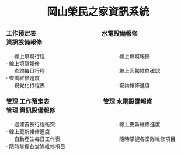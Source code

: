 # <p align="center">岡山榮民之家資訊系統</p>

### 工作預定表　　　　　　　　　　　水電設備報修　　　　　　　　　資訊設備報修
  　· 線上填寫行程　　　　　　　　　　　　　　· 線上填寫報修　　　　　　　　　　　· 線上填寫報修 <br>
  　· 查詢每日行程　　　　　　　　　　　　　　· 線上回報維修確認　　　　　　　　　· 查詢維修進度 <br>
  　· 視覺化行程表　　　　　　　　　　　　　　· 查詢維修進度
  

  
### 管理 工作預定表　　　　　　　　　管理 水電設備報修　　　　　　　管理 資訊設備報修 
　· 過濾首長行程衝突　　　　　　　　　　　　· 線上更新維修進度　　　　　　　　　　· 線上更新維修進度 <br>
　· 自動產生每日工作表　　　　　　　　　　　· 隨時掌握各堂隊維修項目　　　　　　　· 隨時掌握各堂隊維修項目　<br>
